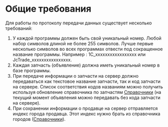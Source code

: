 # Общие требования

Для работы по протоколу передачи данных существует несколько требований:

1. У каждой программы должен быть свой уникальный номер. Любой набор символов длиной не более 255 символов. Лучше первые несколько символов во всех программах отвести под сокращенное название программы. Например : 1C\_xxxxxxxxxxxxxxxxx или JcTrade\_xxxxxxxxxxxxxxxx. 
2. Каждая запчасть \(объявление\) должна иметь уникальный номер в базе программы. 
3. При передаче информации о запчасти на сервер должно передаваться как текстовое название запчасти, так и код запчасти на сервере. Список соответствия кодов названиям можно получить используя обновление справочника по запчастям [Справочники](/spravochniki.md) \(на текущий момент объявления можно передавать без кода запчасти на сервере\). 
4. При сохранении информации о продавце на сервер отправляется индекс города продавца. Этот индекс нужно брать из справочника городов \([Справочники](/spravochniki.md)\).



